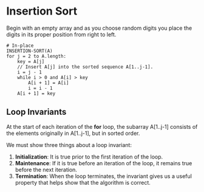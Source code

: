 # Insertion Sort
Begin with an empty array and as you choose random digits you place the digits in its proper position from right to left.

``` text
# In-place
INSERTION-SORT(A)
for j = 2 to A.length:
    key = A[j]
    // Insert A[j] into the sorted sequence A[1..j-1].
    i = j - 1
    while i > 0 and A[i] > key
        A[i + 1] = A[i]
        i = i - 1
    A[i + 1] = key
```

## Loop Invariants
At the start of each iteration of the **for** loop, the subarray A[1..j-1] consists of the elements originally in A[1..j-1], but in sorted order.


We must show three things about a loop invariant:
1. **Initialization**: It is true prior to the first iteration of the loop.
2. **Maintenance**: If it is true before an iteration of the loop, it remains true before the next iteration.
3. **Termination**: When the loop terminates, the invariant gives us a useful property that helps show that the algorithm is correct.

